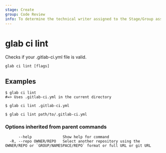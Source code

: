 ```yaml
---
stage: Create
group: Code Review
info: To determine the technical writer assigned to the Stage/Group associated with this page, see https://about.gitlab.com/handbook/product/ux/technical-writing/#assignments
---
```


<!--
This documentation is auto generated by a script.
Please do not edit this file directly, check cmd/gen-docs/docs.go.
-->

# glab ci lint

Checks if your .gitlab-ci.yml file is valid.

```plaintext
glab ci lint [flags]
```

## Examples

```plaintext
$ glab ci lint  
#=> Uses .gitlab-ci.yml in the current directory

$ glab ci lint .gitlab-ci.yml

$ glab ci lint path/to/.gitlab-ci.yml

```

### Options inherited from parent commands

```plaintext
      --help              Show help for command
  -R, --repo OWNER/REPO   Select another repository using the OWNER/REPO or `GROUP/NAMESPACE/REPO` format or full URL or git URL
```

